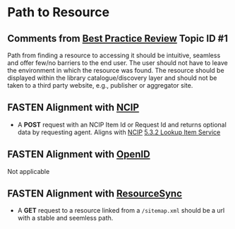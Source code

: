 # Path to Resource

##  Comments from [Best Practice Review][BEST_PRACTICES] Topic ID #1
Path from finding a resource to accessing it should be intuitive, 
seamless and offer few/no barriers to the end user.  The user should 
not have to leave the environment in which the resource was found. 
The resource should be displayed within the library catalogue/discovery 
layer and should not be taken to a third party website, e.g., publisher 
or aggregator site.

## FASTEN Alignment with [NCIP][NCIP]

*   A **POST** request with an NCIP Item Id or Request Id and returns optional
    data by requesting agent. Aligns with [NCIP][NCIP] 
    [5.3.2 Lookup Item Service](http://www.ncip.info/uploads/7/1/4/6/7146749/z39-83-1-2012_ncip.pdf#page=8)

## FASTEN Alignment with [OpenID][OID]

Not applicable

## FASTEN Alignment with [ResourceSync][RS]

*   A **GET** request to a resource linked from a `/sitemap.xml` should be a url with a stable and
    seemless path.
    

[BEST_PRACTICES]: https://docs.google.com/spreadsheets/d/1iQrdLVUSCW-0FWlrKNGjZJkB8nPO5Z94pg1Ie8GIKhg/
[OID]:  https://openid.net/
[NCIP]: http://www.ncip.info/ 
[RS]: http://www.openarchives.org/rs/toc

